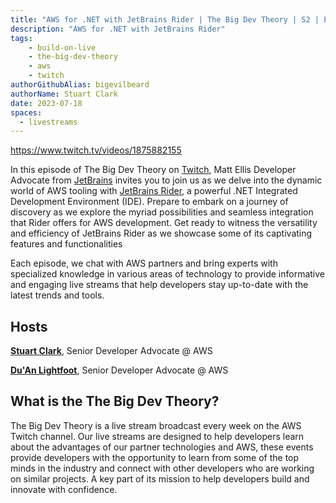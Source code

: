 ```yaml
---
title: "AWS for .NET with JetBrains Rider | The Big Dev Theory | S2 | Ep.8 | Show Notes"
description: "AWS for .NET with JetBrains Rider"
tags:
    - build-on-live
    - the-big-dev-theory
    - aws
    - twitch
authorGithubAlias: bigevilbeard
authorName: Stuart Clark
date: 2023-07-18
spaces:
  - livestreams
---
```


https://www.twitch.tv/videos/1875882155

In this episode of The Big Dev Theory on [Twitch](https://www.twitch.tv/videos/1875882155), Matt Ellis Developer Advocate from [JetBrains](https://www.jetbrains.com/) invites you to join us as we delve into the dynamic world of AWS tooling with [JetBrains Rider](https://www.jetbrains.com/rider/), a powerful .NET Integrated Development Environment (IDE). Prepare to embark on a journey of discovery as we explore the myriad possibilities and seamless integration that Rider offers for AWS development. Get ready to witness the versatility and efficiency of JetBrains Rider as we showcase some of its captivating features and functionalities

Each episode, we chat with AWS partners and bring experts with specialized knowledge in various areas of technology to provide informative and engaging live streams that help developers stay up-to-date with the latest trends and tools.

## Hosts

[**Stuart Clark**](https://twitter.com/bigevilbeard), Senior Developer Advocate @ AWS

[**Du'An Lightfoot**](https://twitter.com/labeveryday), Senior Developer Advocate @ AWS

## What is the The Big Dev Theory?

 The Big Dev Theory is a live stream broadcast every week on the AWS Twitch channel. Our live streams are designed to help developers learn about the advantages of our partner technologies and AWS, these events provide developers with the opportunity to learn from some of the top minds in the industry and connect with other developers who are working on similar projects. A key part of its mission to help developers build and innovate with confidence.